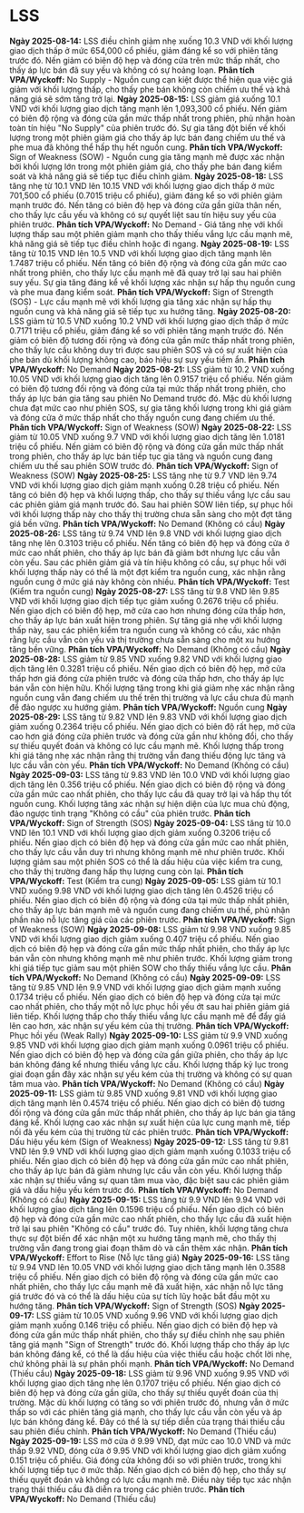 # LSS

**Ngày 2025-08-14:** LSS điều chỉnh giảm nhẹ xuống 10.3 VND với khối lượng giao dịch thấp ở mức 654,000 cổ phiếu, giảm đáng kể so với phiên tăng trước đó. Nến giảm có biên độ hẹp và đóng cửa trên mức thấp nhất, cho thấy áp lực bán đã suy yếu và không có sự hoảng loạn. **Phân tích VPA/Wyckoff:** No Supply - Nguồn cung cạn kiệt được thể hiện qua việc giá giảm với khối lượng thấp, cho thấy phe bán không còn chiếm ưu thế và khả năng giá sẽ sớm tăng trở lại.
**Ngày 2025-08-15:** LSS giảm giá xuống 10.1 VND với khối lượng giao dịch tăng mạnh lên 1,093,300 cổ phiếu. Nến giảm có biên độ rộng và đóng cửa gần mức thấp nhất trong phiên, phủ nhận hoàn toàn tín hiệu "No Supply" của phiên trước đó. Sự gia tăng đột biến về khối lượng trong một phiên giảm giá cho thấy áp lực bán đang chiếm ưu thế và phe mua đã không thể hấp thụ hết nguồn cung. **Phân tích VPA/Wyckoff:** Sign of Weakness (SOW) - Nguồn cung gia tăng mạnh mẽ được xác nhận bởi khối lượng lớn trong một phiên giảm giá, cho thấy phe bán đang kiểm soát và khả năng giá sẽ tiếp tục điều chỉnh giảm.
**Ngày 2025-08-18:** LSS tăng nhẹ từ 10.1 VND lên 10.15 VND với khối lượng giao dịch thấp ở mức 701,500 cổ phiếu (0.7015 triệu cổ phiếu), giảm đáng kể so với phiên giảm mạnh trước đó. Nến tăng có biên độ hẹp và đóng cửa gần giữa thân nến, cho thấy lực cầu yếu và không có sự quyết liệt sau tín hiệu suy yếu của phiên trước. **Phân tích VPA/Wyckoff:** No Demand - Giá tăng nhẹ với khối lượng thấp sau một phiên giảm mạnh cho thấy thiếu vắng lực cầu mạnh mẽ, khả năng giá sẽ tiếp tục điều chỉnh hoặc đi ngang.
**Ngày 2025-08-19:** LSS tăng từ 10.15 VND lên 10.5 VND với khối lượng giao dịch tăng mạnh lên 1.7487 triệu cổ phiếu. Nến tăng có biên độ rộng và đóng cửa gần mức cao nhất trong phiên, cho thấy lực cầu mạnh mẽ đã quay trở lại sau hai phiên suy yếu. Sự gia tăng đáng kể về khối lượng xác nhận sự hấp thụ nguồn cung và phe mua đang kiểm soát. **Phân tích VPA/Wyckoff:** Sign of Strength (SOS) - Lực cầu mạnh mẽ với khối lượng gia tăng xác nhận sự hấp thụ nguồn cung và khả năng giá sẽ tiếp tục xu hướng tăng.
**Ngày 2025-08-20:** LSS giảm từ 10.5 VND xuống 10.2 VND với khối lượng giao dịch thấp ở mức 0.7171 triệu cổ phiếu, giảm đáng kể so với phiên tăng mạnh trước đó. Nến giảm có biên độ tương đối rộng và đóng cửa gần mức thấp nhất trong phiên, cho thấy lực cầu không duy trì được sau phiên SOS và có sự xuất hiện của phe bán dù khối lượng không cao, báo hiệu sự suy yếu tiềm ẩn. **Phân tích VPA/Wyckoff:** No Demand
**Ngày 2025-08-21:** LSS giảm từ 10.2 VND xuống 10.05 VND với khối lượng giao dịch tăng lên 0.9157 triệu cổ phiếu. Nến giảm có biên độ tương đối rộng và đóng cửa tại mức thấp nhất trong phiên, cho thấy áp lực bán gia tăng sau phiên No Demand trước đó. Mặc dù khối lượng chưa đạt mức cao như phiên SOS, sự gia tăng khối lượng trong khi giá giảm và đóng cửa ở mức thấp nhất cho thấy nguồn cung đang chiếm ưu thế. **Phân tích VPA/Wyckoff:** Sign of Weakness (SOW)
**Ngày 2025-08-22:** LSS giảm từ 10.05 VND xuống 9.7 VND với khối lượng giao dịch tăng lên 1.0181 triệu cổ phiếu. Nến giảm có biên độ rộng và đóng cửa gần mức thấp nhất trong phiên, cho thấy áp lực bán tiếp tục gia tăng và nguồn cung đang chiếm ưu thế sau phiên SOW trước đó. **Phân tích VPA/Wyckoff:** Sign of Weakness (SOW)
**Ngày 2025-08-25:** LSS tăng nhẹ từ 9.7 VND lên 9.74 VND với khối lượng giao dịch giảm mạnh xuống 0.28 triệu cổ phiếu. Nến tăng có biên độ hẹp và khối lượng thấp, cho thấy sự thiếu vắng lực cầu sau các phiên giảm giá mạnh trước đó. Sau hai phiên SOW liên tiếp, sự phục hồi với khối lượng thấp này cho thấy thị trường chưa sẵn sàng cho một đợt tăng giá bền vững. **Phân tích VPA/Wyckoff:** No Demand (Không có cầu)
**Ngày 2025-08-26:** LSS tăng từ 9.74 VND lên 9.8 VND với khối lượng giao dịch tăng nhẹ lên 0.3103 triệu cổ phiếu. Nến tăng có biên độ hẹp và đóng cửa ở mức cao nhất phiên, cho thấy áp lực bán đã giảm bớt nhưng lực cầu vẫn còn yếu. Sau các phiên giảm giá và tín hiệu không có cầu, sự phục hồi với khối lượng thấp này có thể là một đợt kiểm tra nguồn cung, xác nhận rằng nguồn cung ở mức giá này không còn nhiều. **Phân tích VPA/Wyckoff:** Test (Kiểm tra nguồn cung)
**Ngày 2025-08-27:** LSS tăng từ 9.8 VND lên 9.85 VND với khối lượng giao dịch tiếp tục giảm xuống 0.2676 triệu cổ phiếu. Nến giao dịch có biên độ hẹp, mở cửa cao hơn nhưng đóng cửa thấp hơn, cho thấy áp lực bán xuất hiện trong phiên. Sự tăng giá nhẹ với khối lượng thấp này, sau các phiên kiểm tra nguồn cung và không có cầu, xác nhận rằng lực cầu vẫn còn yếu và thị trường chưa sẵn sàng cho một xu hướng tăng bền vững. **Phân tích VPA/Wyckoff:** No Demand (Không có cầu)
**Ngày 2025-08-28:** LSS giảm từ 9.85 VND xuống 9.82 VND với khối lượng giao dịch tăng lên 0.3281 triệu cổ phiếu. Nến giao dịch có biên độ hẹp, mở cửa thấp hơn giá đóng cửa phiên trước và đóng cửa thấp hơn, cho thấy áp lực bán vẫn còn hiện hữu. Khối lượng tăng trong khi giá giảm nhẹ xác nhận rằng nguồn cung vẫn đang chiếm ưu thế trên thị trường và lực cầu chưa đủ mạnh để đảo ngược xu hướng giảm. **Phân tích VPA/Wyckoff:** Nguồn cung
**Ngày 2025-08-29:** LSS tăng từ 9.82 VND lên 9.83 VND với khối lượng giao dịch giảm xuống 0.2364 triệu cổ phiếu. Nến giao dịch có biên độ rất hẹp, mở cửa cao hơn giá đóng cửa phiên trước và đóng cửa gần như không đổi, cho thấy sự thiếu quyết đoán và không có lực cầu mạnh mẽ. Khối lượng thấp trong khi giá tăng nhẹ xác nhận rằng thị trường vẫn đang thiếu động lực tăng và lực cầu vẫn còn yếu. **Phân tích VPA/Wyckoff:** No Demand (Không có cầu)
**Ngày 2025-09-03:** LSS tăng từ 9.83 VND lên 10.0 VND với khối lượng giao dịch tăng lên 0.356 triệu cổ phiếu. Nến giao dịch có biên độ rộng và đóng cửa gần mức cao nhất phiên, cho thấy lực cầu đã quay trở lại và hấp thụ tốt nguồn cung. Khối lượng tăng xác nhận sự hiện diện của lực mua chủ động, đảo ngược tình trạng "Không có cầu" của phiên trước. **Phân tích VPA/Wyckoff:** Sign of Strength (SOS)
**Ngày 2025-09-04:** LSS tăng từ 10.0 VND lên 10.1 VND với khối lượng giao dịch giảm xuống 0.3206 triệu cổ phiếu. Nến giao dịch có biên độ hẹp và đóng cửa gần mức cao nhất phiên, cho thấy lực cầu vẫn duy trì nhưng không mạnh mẽ như phiên trước. Khối lượng giảm sau một phiên SOS có thể là dấu hiệu của việc kiểm tra cung, cho thấy thị trường đang hấp thụ lượng cung còn lại. **Phân tích VPA/Wyckoff:** Test (Kiểm tra cung)
**Ngày 2025-09-05:** LSS giảm từ 10.1 VND xuống 9.98 VND với khối lượng giao dịch tăng lên 0.4526 triệu cổ phiếu. Nến giao dịch có biên độ rộng và đóng cửa tại mức thấp nhất phiên, cho thấy áp lực bán mạnh mẽ và nguồn cung đang chiếm ưu thế, phủ nhận phần nào nỗ lực tăng giá của các phiên trước. **Phân tích VPA/Wyckoff:** Sign of Weakness (SOW)
**Ngày 2025-09-08:** LSS giảm từ 9.98 VND xuống 9.85 VND với khối lượng giao dịch giảm xuống 0.407 triệu cổ phiếu. Nến giao dịch có biên độ hẹp và đóng cửa gần mức thấp nhất phiên, cho thấy áp lực bán vẫn còn nhưng không mạnh mẽ như phiên trước. Khối lượng giảm trong khi giá tiếp tục giảm sau một phiên SOW cho thấy thiếu vắng lực cầu. **Phân tích VPA/Wyckoff:** No Demand (Không có cầu)
**Ngày 2025-09-09:** LSS tăng từ 9.85 VND lên 9.9 VND với khối lượng giao dịch giảm mạnh xuống 0.1734 triệu cổ phiếu. Nến giao dịch có biên độ hẹp và đóng cửa tại mức cao nhất phiên, cho thấy một nỗ lực phục hồi yếu ớt sau hai phiên giảm giá liên tiếp. Khối lượng thấp cho thấy thiếu vắng lực cầu mạnh mẽ để đẩy giá lên cao hơn, xác nhận sự yếu kém của thị trường. **Phân tích VPA/Wyckoff:** Phục hồi yếu (Weak Rally)
**Ngày 2025-09-10:** LSS giảm từ 9.9 VND xuống 9.85 VND với khối lượng giao dịch giảm mạnh xuống 0.0961 triệu cổ phiếu. Nến giao dịch có biên độ hẹp và đóng cửa gần giữa phiên, cho thấy áp lực bán không đáng kể nhưng thiếu vắng lực cầu. Khối lượng thấp kỷ lục trong giai đoạn gần đây xác nhận sự yếu kém của thị trường và không có sự quan tâm mua vào. **Phân tích VPA/Wyckoff:** No Demand (Không có cầu)
**Ngày 2025-09-11:** LSS giảm từ 9.85 VND xuống 9.81 VND với khối lượng giao dịch tăng mạnh lên 0.4574 triệu cổ phiếu. Nến giao dịch có biên độ tương đối rộng và đóng cửa gần mức thấp nhất phiên, cho thấy áp lực bán gia tăng đáng kể. Khối lượng cao xác nhận sự xuất hiện của lực cung mạnh mẽ, tiếp nối đà yếu kém của thị trường từ các phiên trước. **Phân tích VPA/Wyckoff:** Dấu hiệu yếu kém (Sign of Weakness)
**Ngày 2025-09-12:** LSS tăng từ 9.81 VND lên 9.9 VND với khối lượng giao dịch giảm mạnh xuống 0.1033 triệu cổ phiếu. Nến giao dịch có biên độ hẹp và đóng cửa gần mức cao nhất phiên, cho thấy áp lực bán đã giảm nhưng lực cầu vẫn còn yếu. Khối lượng thấp xác nhận sự thiếu vắng sự quan tâm mua vào, đặc biệt sau các phiên giảm giá và dấu hiệu yếu kém trước đó. **Phân tích VPA/Wyckoff:** No Demand (Không có cầu)
**Ngày 2025-09-15:** LSS tăng từ 9.9 VND lên 9.94 VND với khối lượng giao dịch tăng lên 0.1596 triệu cổ phiếu. Nến giao dịch có biên độ hẹp và đóng cửa gần mức cao nhất phiên, cho thấy lực cầu đã xuất hiện trở lại sau phiên "Không có cầu" trước đó. Tuy nhiên, khối lượng tăng chưa thực sự đột biến để xác nhận một xu hướng tăng mạnh mẽ, cho thấy thị trường vẫn đang trong giai đoạn thăm dò và cần thêm xác nhận. **Phân tích VPA/Wyckoff:** Effort to Rise (Nỗ lực tăng giá)
**Ngày 2025-09-16:** LSS tăng từ 9.94 VND lên 10.05 VND với khối lượng giao dịch tăng mạnh lên 0.3588 triệu cổ phiếu. Nến giao dịch có biên độ rộng và đóng cửa gần mức cao nhất phiên, cho thấy lực cầu mạnh mẽ đã xuất hiện, xác nhận nỗ lực tăng giá trước đó và có thể là dấu hiệu của sự tích lũy hoặc bắt đầu một xu hướng tăng. **Phân tích VPA/Wyckoff:** Sign of Strength (SOS)
**Ngày 2025-09-17:** LSS giảm từ 10.05 VND xuống 9.96 VND với khối lượng giao dịch giảm mạnh xuống 0.146 triệu cổ phiếu. Nến giao dịch có biên độ hẹp và đóng cửa gần mức thấp nhất phiên, cho thấy sự điều chỉnh nhẹ sau phiên tăng giá mạnh "Sign of Strength" trước đó. Khối lượng thấp cho thấy áp lực bán không đáng kể, có thể là dấu hiệu của việc thiếu cầu hoặc chốt lời nhẹ, chứ không phải là sự phân phối mạnh. **Phân tích VPA/Wyckoff:** No Demand (Thiếu cầu)
**Ngày 2025-09-18:** LSS giảm từ 9.96 VND xuống 9.95 VND với khối lượng giao dịch tăng nhẹ lên 0.1707 triệu cổ phiếu. Nến giao dịch có biên độ hẹp và đóng cửa gần giữa, cho thấy sự thiếu quyết đoán của thị trường. Mặc dù khối lượng có tăng so với phiên trước đó, nhưng vẫn ở mức thấp so với các phiên tăng giá mạnh, cho thấy lực cầu vẫn còn yếu và áp lực bán không đáng kể. Đây có thể là sự tiếp diễn của trạng thái thiếu cầu sau phiên điều chỉnh. **Phân tích VPA/Wyckoff:** No Demand (Thiếu cầu)
**Ngày 2025-09-19:** LSS mở cửa ở 9.99 VND, đạt mức cao 10.0 VND và mức thấp 9.92 VND, đóng cửa ở 9.95 VND với khối lượng giao dịch giảm xuống 0.151 triệu cổ phiếu. Giá đóng cửa không đổi so với phiên trước, trong khi khối lượng tiếp tục ở mức thấp. Nến giao dịch có biên độ hẹp, cho thấy sự thiếu quyết đoán và không có lực cầu mạnh mẽ. Điều này tiếp tục xác nhận trạng thái thiếu cầu đã diễn ra trong các phiên trước. **Phân tích VPA/Wyckoff:** No Demand (Thiếu cầu)
